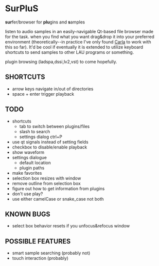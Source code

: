 SurPluS
=======

<b>sur</b>fer/browser for <b>plu</b>gins and <b>s</b>amples

listen to audio samples in an easily-navigable Qt-based file browser made for the task. when you find what you want drag&drop it into your preferred environment (theoretically--in practice I've only found [Carla](http://github.com/falkTX/Carla) to work with this so far). It'd be cool if eventually it is extended to utilize keyboard shortcuts to send samples to other LAU programs or something.

plugin browsing (ladspa,dssi,lv2,vst) to come hopefully.

SHORTCUTS
---------
* arrow keys navigate in/out of directories
* space + enter trigger playback

TODO
----
* shortcuts
    * tab to switch between plugins/files
    * slash to search
    * settings dialog ctrl+P
* use qt signals instead of setting fields
* checkbox to disable/enable playback
* show waveform
* settings dialogue
    * default location
    * plugin paths
* make favorites
* selection box resizes with window
* remove outline from selection box
* figure out how to get information from plugins
* don't use play?
* use either camelCase or snake_case not both

KNOWN BUGS
----------
* select box behavior resets if you unfocus&refocus window

POSSIBLE FEATURES
-----------------
* smart sample searching (probably not)
* touch interaction (probably)
